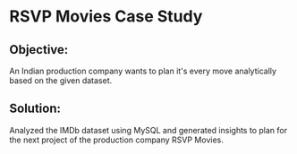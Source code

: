 # RSVP Movies Case Study

## Objective: 
An Indian production company wants to plan it's every move analytically based on the given dataset.

## Solution: 
Analyzed the IMDb dataset using MySQL and generated insights to plan for the next project of the production company RSVP Movies.
